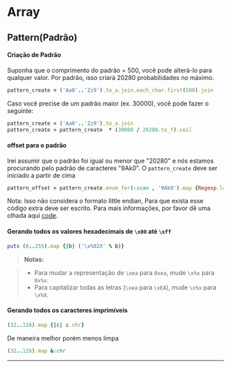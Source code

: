# Array

## Pattern(Padrão)

#### Criação de Padrão

Suponha que o comprimento do padrão = 500, você pode alterá-lo para qualquer valor. Por padrão, isso criará 20280 probabilidades no máximo.
```ruby
pattern_create = ('Aa0'..'Zz9').to_a.join.each_char.first(500).join
```

Caso você precise de um padrão maior (ex. 30000), você pode fazer o seguinte:
```ruby
pattern_create = ('Aa0'..'Zz9').to_a.join
pattern_create = pattern_create  * (30000 / 20280.to_f).ceil
```

#### offset para o padrão

Irei assumir que o padrão foi igual ou menor que "20280" e nós estamos procurando pelo padrão de caracteres "9Ak0". O `pattern_create` deve ser iniciado a partir de cima

```ruby
pattern_offset = pattern_create.enum_for(:scan , '9Ak0').map {Regexp.last_match.begin(0)}
```
Nota: Isso não considera o formato little endian, Para que exista esse código extra deve ser escrito. Para mais informações, por favor dê uma olhada aqui [code][1].

#### Gerando todos os valores hexadecimais de `\x00` até `\xff`

```ruby
puts (0..255).map {|b| ('\x%02X' % b)}
```
> **Notas:**

> - Para mudar a representação de `\xea` para `0xea`, mude `\x%x` para `0x%x`.
> - Para capitalizar todas as letras (`\xea` para `\xEA`), mude `\x%x` para `\x%X`.

#### Gerando todos os caracteres imprimíveis

```ruby
(32..126).map {|c| c.chr}
```
De maneira melhor porém menos limpa

```ruby
(32..126).map &:chr
```


---
[1]: https://github.com/KINGSABRI/BufferOverflow-Kit/blob/master/lib/pattern.rb
